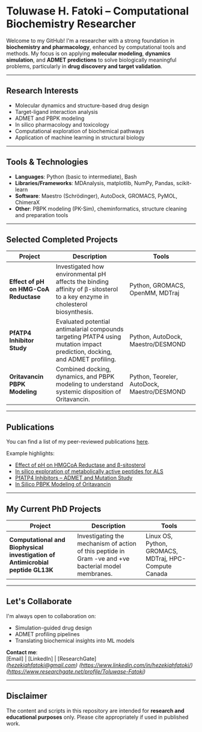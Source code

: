 # Toluwase H. Fatoki – Computational Biochemistry Researcher

Welcome to my GitHub! I'm a researcher with a strong foundation in **biochemistry and pharmacology**, enhanced by computational tools and methods. My focus is on applying **molecular modeling**, **dynamics simulation**, and **ADMET predictions** to solve biologically meaningful problems, particularly in **drug discovery and target validation**.

---

## Research Interests

- Molecular dynamics and structure-based drug design  
- Target-ligand interaction analysis  
- ADMET and PBPK modeling  
- In silico pharmacology and toxicology  
- Computational exploration of biochemical pathways  
- Application of machine learning in structural biology  

---

## Tools & Technologies

- **Languages**: Python (basic to intermediate), Bash  
- **Libraries/Frameworks**: MDAnalysis, matplotlib, NumPy, Pandas, scikit-learn  
- **Software**: Maestro (Schrödinger), AutoDock, GROMACS, PyMOL, ChimeraX  
- **Other**: PBPK modeling (PK-Sim), cheminformatics, structure cleaning and preparation tools

---

## Selected Completed Projects

| Project | Description | Tools |
|--------|-------------|-------|
| **Effect of pH on HMG-CoA Reductase** | Investigated how environmental pH affects the binding affinity of β-sitosterol to a key enzyme in cholesterol biosynthesis. | Python, GROMACS, OpenMM, MDTraj |
| **PfATP4 Inhibitor Study** | Evaluated potential antimalarial compounds targeting PfATP4 using mutation impact prediction, docking, and ADMET profiling. | Python, AutoDock, Maestro/DESMOND |
| **Oritavancin PBPK Modeling** | Combined docking, dynamics, and PBPK modeling to understand systemic disposition of Oritavancin. | Python, Teoreler, AutoDock, Maestro/DESMOND |

---

## Publications

You can find a list of my peer-reviewed publications [here](https://scholar.google.com/citations?user=ME8dLiAAAAAJ&hl=en).

Example highlights:
- [Effect of pH on HMGCoA Reductase and β-sitosterol](https://doi.org/10.1080/07391102.2022.2067240)
- [In silico exploration of metabolically active peptides for ALS](https://doi.org/10.3390/ijms24065828) 
- [PfATP4 Inhibitors – ADMET and Mutation Study](https://doi.org/10.1080/07391102.2025.2516757)  
- [In Silico PBPK Modeling of Oritavancin](https://doi.org/10.1186/s40360-024-00804-z)

---

## My Current PhD Projects

| Project | Description | Tools |
|--------|-------------|-------|
| **Computational and Biophysical investigation of Antimicrobial peptide GL13K** | Investigating the mechanism of action of this peptide in Gram -ve and +ve bacterial model membranes. | Linux OS, Python, GROMACS, MDTraj, HPC- Compute Canada |

---

## Let's Collaborate

I'm always open to collaboration on:
- Simulation-guided drug design  
- ADMET profiling pipelines  
- Translating biochemical insights into ML models  

**Contact me**:  
[Email] | [LinkedIn] | [ResearchGate]  
_(hezekiahfatoki@gmail.com)_
_(https://www.linkedin.com/in/hezekiahfatoki/)_
_(https://www.researchgate.net/profile/Toluwase-Fatoki)_

---

## Disclaimer

The content and scripts in this repository are intended for **research and educational purposes** only. Please cite appropriately if used in published work.

